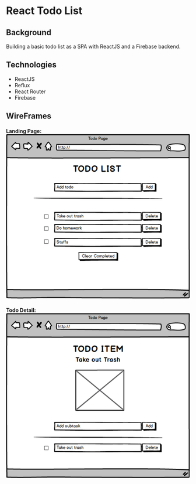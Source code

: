 React Todo List
====

## Background
Building a basic todo list as a SPA with ReactJS and a Firebase backend.

## Technologies
- ReactJS
- Reflux
- React Router
- Firebase

## WireFrames
#### Landing Page: ![](./assets/landing.png)

#### Todo Detail: ![](./assets/todo-detail.png)
